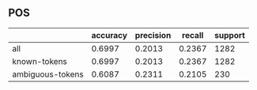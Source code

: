 
## POS

|                  | accuracy | precision | recall | support |
|------------------|----------|-----------|--------|---------|
| all              | 0.6997   | 0.2013    | 0.2367 | 1282    |
| known-tokens     | 0.6997   | 0.2013    | 0.2367 | 1282    |
| ambiguous-tokens | 0.6087   | 0.2311    | 0.2105 | 230     |

